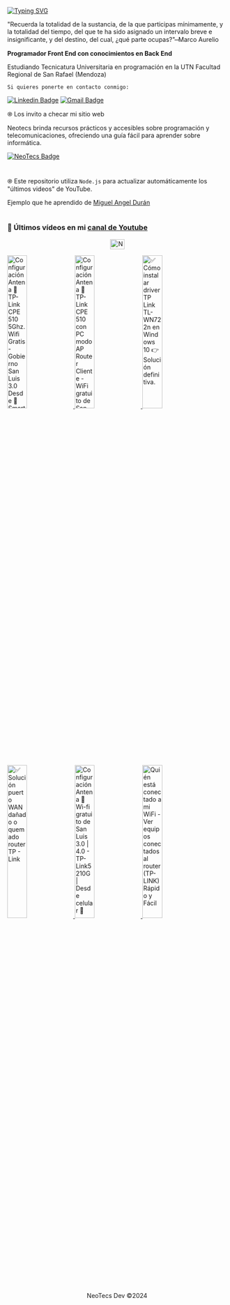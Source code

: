 [![Typing SVG](https://readme-typing-svg.herokuapp.com?font=Tektur&pause=1000&color=007ACC&width=500&lines=Hola+a+todos!+Bienvenidos+a+mi+perfil+de+GitHub!+;Soy+Desarrollador+Front+End+%2C+de+Argentina+%F0%9F%87%A6%F0%9F%87%B7)](https://git.io/typing-svg)

"Recuerda la totalidad de la sustancia, de la que participas
mínimamente, y la totalidad del tiempo, del que te ha sido asignado un
intervalo breve e insignificante, y del destino, del cual, ¿qué parte ocupas?" ̶̶ Marco Aurelio

**Programador Front End con conocimientos en Back End**

Estudiando Tecnicatura Universitaria en programación en la UTN Facultad Regional de San Rafael (Mendoza)

`Si quieres ponerte en contacto conmigo:`

[![Linkedin Badge](https://img.shields.io/badge/-Gabriel-blue?style=flat&logo=Linkedin&logoColor=white&link=https://www.linkedin.com/in/gabriel-calcagni//)](https://www.linkedin.com/in/gabriel-calcagni//)
[![Gmail Badge](https://img.shields.io/badge/-calcagni.gabriel86@gmail.com-d14836?style=flat&logo=Gmail&logoColor=white&link=mailto:mailto:calcagni.gabriel86@gmail.com)](mailto:calcagni.gabriel86@gmail.com)

֎ Los invito a checar mi sitio web

Neotecs brinda recursos prácticos y accesibles sobre programación y telecomunicaciones, ofreciendo una guía fácil para aprender sobre informática.

[![NeoTecs Badge](https://img.shields.io/badge/-NeoTecs-<COLOR>?style=flat&logo=vercel&logoColor=white&link=https://neotecs.vercel.app)](https://neotecs.vercel.app)

#

֎ Este repositorio utiliza `Node.js` para actualizar automáticamente los "últimos videos" de YouTube.

Ejemplo que he aprendido de <a href="https://github.com/midudev">Miguel Angel Durán</a>

#

### 📡 Últimos vídeos en mi [canal de Youtube](https://youtube.com/@tutosNeoTecs?sub_confirmation=1)

<p align="center">
   <a href="https://youtube.com/@tutosNeoTecs" target="blank">
    <img align="center" src="https://upload.wikimedia.org/wikipedia/commons/0/09/YouTube_full-color_icon_%282017%29.svg" alt="NeoTecs" height="23px" width="33px" />
  </a>
</p>

<div align="left">


<a href='https://youtu.be/brN50pXmZR8' target='_blank'>
  <img width='30%' src='https://img.youtube.com/vi/brN50pXmZR8/mqdefault.jpg' alt='Configuración Antena 📡 TP-Link CPE 510 5Ghz. Wifi Gratis - Gobierno San Luis 3.0 Desde 📱 Smartphone.' />
</a>
<a href='https://youtu.be/BRCsYxWUvpU' target='_blank'>
  <img width='30%' src='https://img.youtube.com/vi/BRCsYxWUvpU/mqdefault.jpg' alt='Configuración Antena 📡 TP-Link CPE 510 con PC modo AP Router Cliente - WiFi gratuito de San Luis 3.0' />
</a>
<a href='https://youtu.be/Rbfx0pzzRgA' target='_blank'>
  <img width='30%' src='https://img.youtube.com/vi/Rbfx0pzzRgA/mqdefault.jpg' alt='✅ Cómo instalar driver TP Link TL-WN722n en Windows 10 👉 Solución definitiva.' />
</a>
<a href='https://youtu.be/q7716CICOiM' target='_blank'>
  <img width='30%' src='https://img.youtube.com/vi/q7716CICOiM/mqdefault.jpg' alt='✅ Solución puerto WAN dañado o quemado router TP - Link' />
</a>
<a href='https://youtu.be/rlRyGt4-gzY' target='_blank'>
  <img width='30%' src='https://img.youtube.com/vi/rlRyGt4-gzY/mqdefault.jpg' alt='Configuración Antena 📡 Wi-fi gratuito de San Luis 3.0 | 4.0 - TP-Link5210G | Desde celular 📲' />
</a>
<a href='https://youtu.be/r6guLH-PoDI' target='_blank'>
  <img width='30%' src='https://img.youtube.com/vi/r6guLH-PoDI/mqdefault.jpg' alt='Quién está conectado a mi WiFi  - Ver equipos conectados al router (TP-LINK) Rápido y Fácil' />
</a>

</div>

#

<div align="center">
  <p>NeoTecs Dev ©2024</p>
</div>
